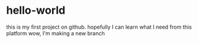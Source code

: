 # hello-world
this is my first project on github. hopefully I can learn what I need from this platform
wow, I'm making a new branch
